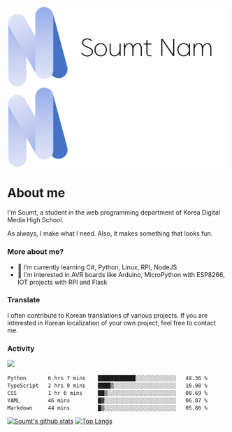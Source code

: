 <p align="center">
  <img src="https://github.com/soumt-r/soumt-r/blob/main/soumt.png?raw=true#gh-light-mode-only" style="width:500px">
  <img src="https://github.com/soumt-r/soumt-r/blob/main/soumt_dark.png?raw=true#gh-dark-mode-only" style="width:500px">
</p>

# About me

I'm Soumt, a student in the web programming department of Korea Digital Media High School.

As always, I make what I need. Also, it makes something that looks fun.

### More about me?
- 🌱 I’m currently learning C#, Python, Linux, RPI, NodeJS
- :pushpin: I'm interested in AVR boards like Arduino, MicroPython with ESP8266, IOT projects with RPI and Flask

### Translate
I often contribute to Korean translations of various projects. If you are interested in Korean localization of your own project, feel free to contact me.

### Activity
<img height="400" img src="https://wakatime.com/share/@soumt_r/0e4d0df5-374b-4c75-8ddb-57d54d739f69.svg"></img>

<!--START_SECTION:waka-->

```txt
Python       6 hrs 7 mins    ████████████░░░░░░░░░░░░░   48.36 %
TypeScript   2 hrs 9 mins    ████▒░░░░░░░░░░░░░░░░░░░░   16.98 %
CSS          1 hr 6 mins     ██▒░░░░░░░░░░░░░░░░░░░░░░   08.69 %
YAML         46 mins         █▓░░░░░░░░░░░░░░░░░░░░░░░   06.07 %
Markdown     44 mins         █▒░░░░░░░░░░░░░░░░░░░░░░░   05.86 %
```

<!--END_SECTION:waka-->

[![Soumt's github stats](https://github-readme-stats.vercel.app/api?username=soumt-r)](https://github.com/anuraghazra/github-readme-stats)
[![Top Langs](https://github-readme-stats.vercel.app/api/top-langs/?username=soumt-r&layout=compact)](https://github.com/anuraghazra/github-readme-stats)


